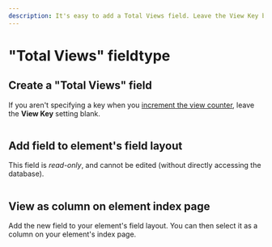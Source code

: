 ```yaml
---
description: It's easy to add a Total Views field. Leave the View Key blank if you aren't specifying a key when you increment the view counter.
---
```


# "Total Views" fieldtype

## Create a "Total Views" field

If you aren't specifying a key when you [increment the view counter](/how-to-increment-the-counter/), leave the **View Key** setting blank.

<img :src="$withBase('/images/fieldtype-totalviews-settings.png')" class="dropshadow" alt="" style="max-width:640px">

## Add field to element's field layout

This field is _read-only_, and cannot be edited (without directly accessing the database).

<img :src="$withBase('/images/fieldtype-totalviews-field.png')" class="dropshadow" alt="" style="max-width:540px">

## View as column on element index page

Add the new field to your element's field layout. You can then select it as a column on your element's index page.

<img :src="$withBase('/images/fieldtype-totalviews-index.png')" class="dropshadow" alt="" style="max-width:480px">
